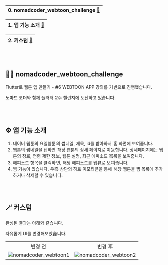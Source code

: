 |0. nomadcoder_webtoon_challenge [🔻](https://github.com/hardy716/nomadcoders_webtoon_challenge#-nomadcoder_webtoon_challenge)|
|---|

|1. 앱 기능 소개 [🔻](https://github.com/hardy716/nomadcoders_webtoon_challenge#%EF%B8%8F-앱-기능-소개)|
|---|

|2. 커스텀 [🔻](https://github.com/hardy716/nomadcoders_webtoon_challenge#-커스텀)|
|---|

<br></br>

## 🙌🏻 nomadcoder_webtoon_challenge

Flutter로 웹툰 앱 만들기 - #6 WEBTOON APP 강의를 기반으로 진행했습니다.

노마드 코더와 함께 플러터 2주 챌린지에 도전하고 있습니다.

<br></br>

## ⚙️ 앱 기능 소개

1. 네이버 웹툰의 요일웹툰의 썸네일, 제목, id를 받아와서 홈 화면에 보여줍니다.
2. 웹툰의 썸네일을 탭하면 해당 웹툰의 상세 페이지로 이동합니다. 상세페이지에는 웹툰의 장르, 연령 제한 정보, 웹툰 설명, 최근 에피소드 목록을 보여줍니다.
3. 에피소드 항목을 클릭하면, 해당 에피소드를 웹뷰로 보여줍니다.
4. 찜 기능이 있습니다. 우측 상단의 하트 이모티콘을 통해 해당 웹툰을 찜 목록에 추가하거나 삭제할 수 있습니다.
   
<br></br>

## 🪄 커스텀

완성된 결과는 아래와 같습니다.

자유롭게 UI를 변경해보았습니다.

|  |  |
|:---:|:---:|
| 변경 전 | 변경 후 |
| ![nomadcoder_webtoon1](https://github.com/hardy716/nomadcoders_webtoon_challenge/assets/101140679/7974f2ea-b0b0-4d5a-9cdf-243b66dd8373) | ![nomadcoder_webtoon2](https://github.com/hardy716/nomadcoders_webtoon_challenge/assets/101140679/e1629840-a9fe-477f-bf09-a08d4ce8b78e) |

<br></br>
